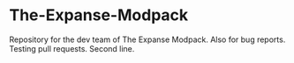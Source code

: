 # The-Expanse-Modpack
Repository for the dev team of The Expanse Modpack. Also for bug reports.
Testing pull requests.
Second line.
